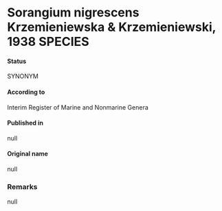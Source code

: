# Sorangium nigrescens Krzemieniewska & Krzemieniewski, 1938 SPECIES

#### Status
SYNONYM

#### According to
Interim Register of Marine and Nonmarine Genera

#### Published in
null

#### Original name
null

### Remarks
null